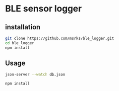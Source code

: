 # BLE sensor logger

## installation

```bash
git clone https://github.com/msrks/ble_logger.git
cd ble_logger
npm install
```

## Usage

```bash
json-server --watch db.json
```

```bash
npm install
```